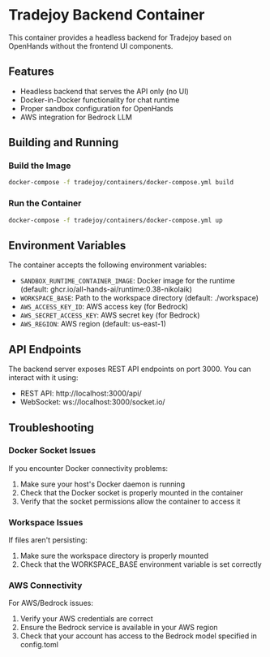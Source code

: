 # Tradejoy Backend Container

This container provides a headless backend for Tradejoy based on OpenHands without the frontend UI components.

## Features

- Headless backend that serves the API only (no UI)
- Docker-in-Docker functionality for chat runtime
- Proper sandbox configuration for OpenHands
- AWS integration for Bedrock LLM

## Building and Running

### Build the Image

```bash
docker-compose -f tradejoy/containers/docker-compose.yml build
```

### Run the Container

```bash
docker-compose -f tradejoy/containers/docker-compose.yml up
```

## Environment Variables

The container accepts the following environment variables:

- `SANDBOX_RUNTIME_CONTAINER_IMAGE`: Docker image for the runtime (default: ghcr.io/all-hands-ai/runtime:0.38-nikolaik)
- `WORKSPACE_BASE`: Path to the workspace directory (default: ./workspace)
- `AWS_ACCESS_KEY_ID`: AWS access key (for Bedrock)
- `AWS_SECRET_ACCESS_KEY`: AWS secret key (for Bedrock)
- `AWS_REGION`: AWS region (default: us-east-1)

## API Endpoints

The backend server exposes REST API endpoints on port 3000. You can interact with it using:

- REST API: http://localhost:3000/api/
- WebSocket: ws://localhost:3000/socket.io/

## Troubleshooting

### Docker Socket Issues

If you encounter Docker connectivity problems:

1. Make sure your host's Docker daemon is running
2. Check that the Docker socket is properly mounted in the container
3. Verify that the socket permissions allow the container to access it

### Workspace Issues

If files aren't persisting:

1. Make sure the workspace directory is properly mounted
2. Check that the WORKSPACE_BASE environment variable is set correctly

### AWS Connectivity

For AWS/Bedrock issues:

1. Verify your AWS credentials are correct
2. Ensure the Bedrock service is available in your AWS region
3. Check that your account has access to the Bedrock model specified in config.toml 